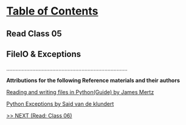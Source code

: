 # [Table of Contents](https://wondwosentsige.github.io/code-401-reading-notes/Home)

## Read Class 05

## FileIO & Exceptions

























...............................................................................

__Attributions for the following Reference materials and their authors__

[Reading and writing files in Python(Guide) by James Mertz](https://realpython.com/read-write-files-python/)

[Python Exceptions by Said van de klundert](https://realpython.com/python-exceptions/)


[>> NEXT (Read: Class 06)](https://wondwosentsige.github.io/code-401-reading-note/class-06)
